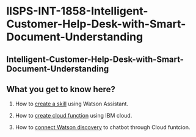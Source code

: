 # llSPS-INT-1858-Intelligent-Customer-Help-Desk-with-Smart-Document-Understanding

## Intelligent-Customer-Help-Desk-with-Smart-Document-Understanding

## What you get to know here?

1. How to [create a skill](skill.md) using Watson Assistant.

2. How to [create cloud function](Cf.md) using IBM cloud.

3. How to [connect Watson discovery](discovercf.md) to chatbot through Cloud funtcion.
